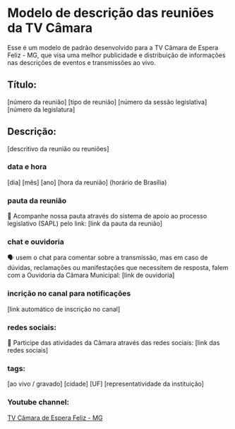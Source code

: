 # Modelo de descrição das reuniões da TV Câmara
Esse é um modelo de padrão desenvolvido para a TV Câmara de Espera Feliz - MG, que visa uma melhor publicidade e distribuição de informações nas descrições de eventos e transmissões ao vivo.

## Título:
[número da reunião] [tipo de reunião] [número da sessão legislativa] [número da legislatura]

## Descrição:
[descritivo da reunião ou reuniões]

### data e hora
[dia] [mês] [ano] [hora da reunião] (horário de Brasília)

### pauta da reunião
📃 Acompanhe nossa pauta através do sistema de apoio ao processo legislativo (SAPL) pelo link:
[link da pauta da reunião]

### chat e ouvidoria
🗣 usem o chat para comentar sobre a transmissão, mas em caso de dúvidas, reclamações ou manifestações que necessitem de resposta, falem com a Ouvidoria da Câmara Municipal:
[link de ouvidoria]

### incrição no canal para notificações
[link automático de inscrição no canal]

### redes sociais:
📢 Participe das atividades da Câmara através das redes sociais:
[link das redes sociais]

### tags:
[ao vivo / gravado] [cidade] [UF] [representatividade da instituição]

### Youtube channel:
[TV Câmara de Espera Feliz - MG](https://www.youtube.com/tvcamaraesperafelizmg "TV Câmara de Espera Feliz - MG")
